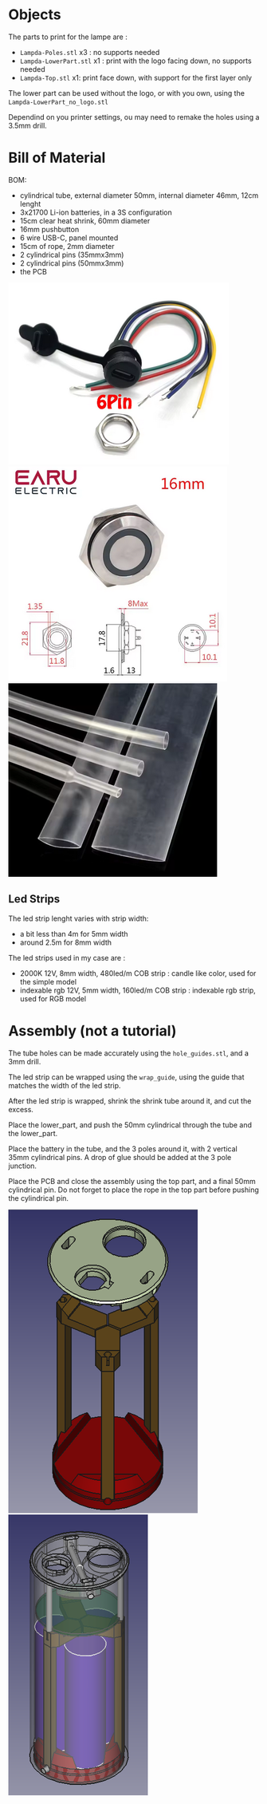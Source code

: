 # Objects

The parts to print for the lampe are :
- `Lampda-Poles.stl` x3 : no supports needed
- `Lampda-LowerPart.stl` x1 : print with the logo facing down, no supports needed
- `Lampda-Top.stl` x1: print face down, with support for the first layer only

The lower part can be used without the logo, or with you own, using the `Lampda-LowerPart_no_logo.stl`

Dependind on you printer settings, ou may need to remake the holes using a 3.5mm drill.

# Bill of Material
BOM:
- cylindrical tube, external diameter 50mm, internal diameter 46mm, 12cm lenght
- 3x21700 Li-ion batteries, in a 3S configuration
- 15cm clear heat shrink, 60mm diameter
- 16mm pushbutton
- 6 wire USB-C, panel mounted
- 15cm of rope, 2mm diameter
- 2 cylindrical pins (35mmx3mm)
- 2 cylindrical pins (50mmx3mm)
- the PCB

![USBC 6 pins](/Medias/6pin_usb_c.png) ![RGB push button](/Medias/rgb_push_button.png) ![Clear shrink wrap](/Medias/clear_shrink_wrap.png)

## Led Strips

The led strip lenght varies with strip width:
- a bit less than 4m for 5mm width
- around 2.5m for 8mm width

The led strips used in my case are :
- 2000K 12V, 8mm width, 480led/m COB strip : candle like color, used for the simple model
- indexable rgb 12V, 5mm width, 160led/m COB strip : indexable rgb strip, used for RGB model

# Assembly (not a tutorial)

The tube holes can be made accurately using the `hole_guides.stl`, and a 3mm drill.

The led strip can be wrapped using the `wrap_guide`, using the guide that matches the width of the led strip.

After the led strip is wrapped, shrink the shrink tube around it, and cut the excess.

Place the lower_part, and push the 50mm cylindrical through the tube and the lower_part.

Place the battery in the tube, and the 3 poles around it, with 2 vertical 35mm cylindrical pins. A drop of glue should be added at the 3 pole junction.

Place the PCB and close the assembly using the top part, and a final 50mm cylindrical pin. Do not forget to place the rope in the top part before pushing the cylindrical pin.


![Printed assembly](/Medias/printed_assembly.png) ![Full assembly](/Medias/full_assembly.png)
